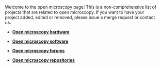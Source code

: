 Welcome to the open microscopy page! This is a non-comprehensive list of projects that are related to open microscopy. If you want to have your project added, edited or removed, please issue a merge request or contact us.

* <a href="/src/OM_Hardware.md"> <strong> Open microscopy hardware </strong> <a> <br>
	
* <a href="/src/OM_Software.md"> <strong> Open microscopy software </strong> <a> <br>
	
* <a href="/src/OM_Forums.md"> <strong> Open microscopy forums </strong> <a> <br>
	
* <a href="/src/OM_Repos.md"> <strong> Open microscopy repositories </strong> <a> <br>
